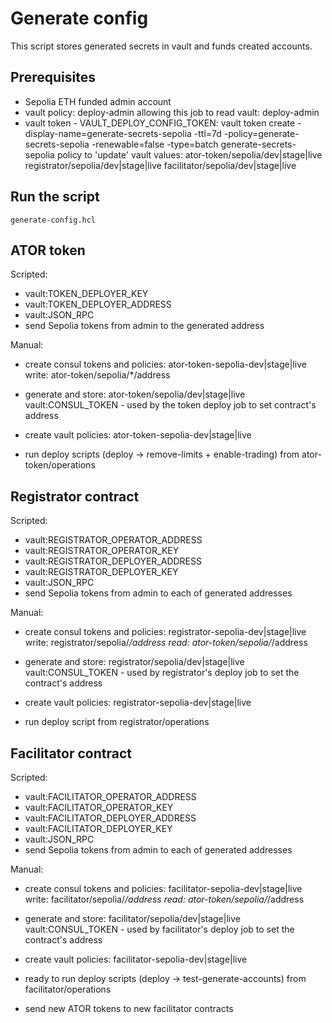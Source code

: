 # Generate config
This script stores generated secrets in vault and funds created accounts.

## Prerequisites
 + Sepolia ETH funded admin account
 + vault policy: deploy-admin allowing this job to read vault: deploy-admin
 + vault token - VAULT_DEPLOY_CONFIG_TOKEN: 
       vault token create -display-name=generate-secrets-sepolia -ttl=7d -policy=generate-secrets-sepolia -renewable=false -type=batch
       generate-secrets-sepolia policy to 'update' vault values:
           ator-token/sepolia/dev|stage|live registrator/sepolia/dev|stage|live facilitator/sepolia/dev|stage|live

## Run the script
`generate-config.hcl`

## ATOR token
 
Scripted:
 * vault:TOKEN_DEPLOYER_KEY
 * vault:TOKEN_DEPLOYER_ADDRESS
 * vault:JSON_RPC
 * send Sepolia tokens from admin to the generated address

Manual:
 + create consul tokens and policies: ator-token-sepolia-dev|stage|live
      write: ator-token/sepolia/*/address
 + generate and store: ator-token/sepolia/dev|stage|live
      vault:CONSUL_TOKEN - used by the token deploy job to set contract's address
 + create vault policies: ator-token-sepolia-dev|stage|live

 + run deploy scripts (deploy -> remove-limits + enable-trading) from ator-token/operations

## Registrator contract

Scripted:
 * vault:REGISTRATOR_OPERATOR_ADDRESS
 * vault:REGISTRATOR_OPERATOR_KEY
 * vault:REGISTRATOR_DEPLOYER_ADDRESS
 * vault:REGISTRATOR_DEPLOYER_KEY
 * vault:JSON_RPC
 * send Sepolia tokens from admin to each of generated addresses

Manual:
 + create consul tokens and policies: registrator-sepolia-dev|stage|live
       write: registrator/sepolia/*/address
       read: ator-token/sepolia/*/address
 + generate and store: registrator/sepolia/dev|stage|live
   vault:CONSUL_TOKEN - used by registrator's deploy job to set the contract's address
 + create vault policies: registrator-sepolia-dev|stage|live

 + run deploy script from registrator/operations
 
## Facilitator contract

Scripted:
 * vault:FACILITATOR_OPERATOR_ADDRESS
 * vault:FACILITATOR_OPERATOR_KEY
 * vault:FACILITATOR_DEPLOYER_ADDRESS
 * vault:FACILITATOR_DEPLOYER_KEY
 * vault:JSON_RPC
 * send Sepolia tokens from admin to each of generated addresses

Manual: 
 + create consul tokens and policies: facilitator-sepolia-dev|stage|live
       write: facilitator/sepolia/*/address
       read: ator-token/sepolia/*/address
 + generate and store: facilitator/sepolia/dev|stage|live
   vault:CONSUL_TOKEN - used by facilitator's deploy job to set the contract's address
 + create vault policies: facilitator-sepolia-dev|stage|live

 + ready to run deploy scripts (deploy -> test-generate-accounts) from facilitator/operations

 - send new ATOR tokens to new facilitator contracts